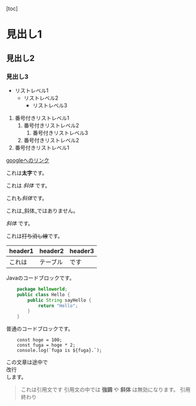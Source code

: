 [toc]

# 見出し1

## 見出し2

### 見出し3

- リストレベル1
    - リストレベル2
        - リストレベル3

1. 番号付きリストレベル1
    1. 番号付きリストレベル2
        1. 番号付きリストレベル3
    1. 番号付きリストレベル2
1. 番号付きリストレベル1

[googleへのリンク](https://www.google.co.jp)

これは**太字**です。

これは _斜体_ です。

これも*斜体*です。

これは_斜体_ではありません。

_斜体_ です。

これは~~打ち消し線~~です。

| header1 | header2 | header3 |
|---|---|---|
|これは|テーブル|です|

Javaのコードブロックです。

```java
    package helloworld;
    public class Hello {
        public String sayHello {
            return "Hello";
        }
    }
```

普通のコードブロックです。

```
    const hoge = 100;
    const fuga = hoge * 2;
    console.log(`fuga is ${fuga}.`);
```

この文章は途中で<br>改行<br>します。

> これは引用文です
> 引用文の中では **強調** や __斜体__ は無効になります。
引用終わり

